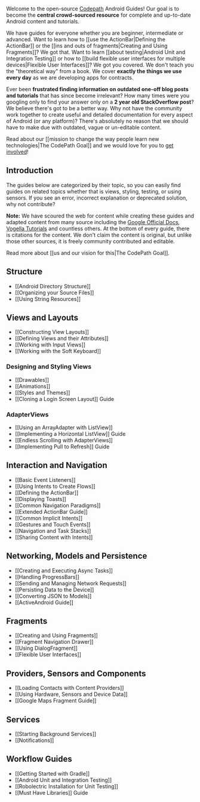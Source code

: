 Welcome to the open-source [Codepath](http://thecodepath.com) Android Guides! Our goal is to become the **central crowd-sourced resource** for complete and up-to-date Android content and tutorials. 

We have guides for everyone whether you are beginner, intermediate or advanced. Want to learn how to [[use the ActionBar|Defining the ActionBar]] or the [[ins and outs of fragments|Creating and Using Fragments]]? We got that. Want to learn [[about testing|Android Unit and Integration Testing]] or how to [[build flexible user interfaces for multiple devices|Flexible User Interfaces]]? We got you covered. We don't teach you the "theoretical way" from a book. We cover **exactly the things we use every day** as we are developing apps for contracts.

Ever been **frustrated finding information on outdated one-off blog posts and tutorials** that has since become irrelevant? How many times were you googling only to find your answer only on a **2 year old StackOverflow post**? We believe there's got to be a better way. Why not have the community work together to create useful and detailed documentation for every aspect of Android (or any platform)? There's absolutely no reason that we should have to make due with outdated, vague or un-editable content.

Read about our [[mission to change the way people learn new technologies|The CodePath Goal]] and we would love for you to [get involved](https://github.com/thecodepath/android_guides/wiki/The-CodePath-Goal#how-do-i-help)! 

## Introduction

The guides below are categorized by their topic, so you can easily find guides on related topics whether that is views, styling, testing, or using sensors. If you see an error, incorrect explanation or deprecated solution, why not contribute?

**Note:** We have scoured the web for content while creating these guides and adapted content from many source including the [Google Official Docs](http://developer.android.com/guide/components/index.html), [Vogella Tutorials](http://www.vogella.com/android.html) and countless others. At the bottom of every guide, there is citations for the content. We don't claim the content is original, but unlike those other sources, it is freely community contributed and editable.

Read more about [[us and our vision for this|The CodePath Goal]].

## Structure

* [[Android Directory Structure]]
* [[Organizing your Source Files]]
* [[Using String Resources]]

## Views and Layouts

* [[Constructing View Layouts]]
* [[Defining Views and their Attributes]]
* [[Working with Input Views]]
* [[Working with the Soft Keyboard]]

### Designing and Styling Views

* [[Drawables]]
* [[Animations]]
* [[Styles and Themes]]
* [[Cloning a Login Screen Layout]] Guide

### AdapterViews

* [[Using an ArrayAdapter with ListView]]
* [[Implementing a Horizontal ListView]] Guide
* [[Endless Scrolling with AdapterViews]]
* [[Implementing Pull to Refresh]] Guide

## Interaction and Navigation

* [[Basic Event Listeners]]
* [[Using Intents to Create Flows]]
* [[Defining the ActionBar]]
* [[Displaying Toasts]]
* [[Common Navigation Paradigms]]
* [[Extended ActionBar Guide]]
* [[Common Implicit Intents]]
* [[Gestures and Touch Events]]
* [[Navigation and Task Stacks]]
* [[Sharing Content with Intents]]

## Networking, Models and Persistence

* [[Creating and Executing Async Tasks]]
* [[Handling ProgressBars]]
* [[Sending and Managing Network Requests]]
* [[Persisting Data to the Device]]
* [[Converting JSON to Models]]
* [[ActiveAndroid Guide]]

## Fragments

* [[Creating and Using Fragments]]
* [[Fragment Navigation Drawer]]
* [[Using DialogFragment]]
* [[Flexible User Interfaces]]

## Providers, Sensors and Components

* [[Loading Contacts with Content Providers]]
* [[Using Hardware, Sensors and Device Data]]
* [[Google Maps Fragment Guide]]

## Services

* [[Starting Background Services]]
* [[Notifications]]

## Workflow Guides

* [[Getting Started with Gradle]]
* [[Android Unit and Integration Testing]]
* [[Robolectric Installation for Unit Testing]]
* [[Must Have Libraries]] Guide